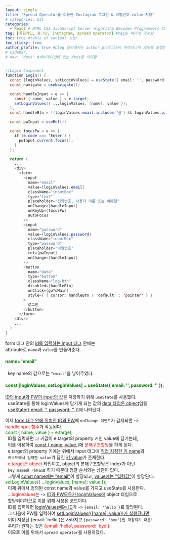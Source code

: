 ```yaml
---
layout: single
title: "Spread Operator를 이용한 Instagram 로그인 & 비밀번호 value 저장"
# categories: Git
categories:
  - React # HTML CSS JavaScript Server Algorithm Wecodes Programmers CS Github Blog
tag: [회원가입, 로그인, instagram, spread Operator] #tag는 여러개 가능함
toc: true #table of content 기능!
toc_sticky: true
author_profile: true #blog 글안에서는 author_profile이 따라다니지 않도록 설정함
# sidebar:
# nav: "docs" #네비게이션에 있는 docs를 의미함
---
```


```java
//Login Component
function Login() {
  const [loginValues, setLoginValues] = useState({ email: '', password: '' });
  const navigate = useNavigate();

  const handleInput = e => {
    const { name, value } = e.target;
    setLoginValues({ ...loginValues, [name]: value });
  };
  const handleBtn = !(loginValues.email.includes('@') && loginValues.password.length > 4);

  const pwInput = useRef();

  const focusPw = e => {
    if (e.code === 'Enter') {
      pwInput.current.focus();
    }
  };

  return (
    ...
    <div>
      <form>
        <input
          name="email"
          value={loginValues.email}
          className="inputBox"
          type="text"
          placeholder="전화번호, 사용자 이름 또는 이메일"
          onChange={handleInput}
          onKeyUp={focusPw}
          autoFocus
        />
        <input
          name="password"
          value={loginValues.password}
          className="inputBox"
          type="password"
          placeholder="비밀번호"
          ref={pwInput}
          onChange={handleInput}
        />
        <button
          name="data"
          type="button"
          className="log-btn"
          disabled={handleBtn}
          onClick={goToMain}
          style={ { cursor: handleBtn ? 'default' : 'pointer' } }
        >
          로그인
        </button>
      </form>
    <div/>
    ...
  )
}
```

form 태그 안의 <u>id를 입력하는 input 태그</u> 안에는  
attribute로 `name`과 `value`를 만들어준다.

#### <span style="color:green">name="email"</span>

&nbsp; key name의 값으로는 `"email"`을 넣어주었다.

#### <span style="color:green">const [loginValues, setLoginValues] = useState({ email: '', password: '' });</span>

<u>ID의 input과 PW의 input의 값</u>을 저장하기 위해 `useState`를 사용했다.  
&nbsp; useState를 통해 loginValues에 담기게 되는 값의 <u>data 타입은 object</u>임을  
&nbsp; <u>useState({ email: ‘’, password: ‘’ })</u>에 나타냈다.

이제 <u>form 태그 안에 위치한 ID와 PW</u>에 `onChange 이벤트`가 감지되면 ->  
<span style="color:red">handleInput 함수</span>가 작동된다.  
<span style="color:green">const { name, value } = e.target;</span>  
&nbsp; ID를 입력하면 그 키값이 e.target의 property 키인 value에 담기는데,  
&nbsp; 이를 이용하여 <u>const { name, value }</u>에 <span style="color:red">분해구조할당</span>을 하게 된다.  
&nbsp; e.target의 property 키에는 위에서 input 태그에 <u>직접 지정한 키 name</u>과  
&nbsp; `키보드에서 입력한 value`가 담긴 <u>키 value</u>가 존재한다.  
&nbsp; <span style="color:red">e.target은 object</span> 타입이고, object의 분해구조할당은 index가 아닌  
&nbsp; `key name을 기준으로` 하기 때문에 정렬 순서와는 상관이 없다.  
&nbsp; 그렇게 <u>const name에는 "email"</u>이 할당되고, <u>value에는 "입력값"</u>이 할당된다.  
<span style="color:green">setLoginValues({ ...loginValues, [name]: value });</span>  
&nbsp; 이제 위에서 정의된 const name과 value를 가지고 useState를 사용한다.  
&nbsp; <span style="color:red">...loginValues</span>는 -> <u>ID와 PW모두가 loginValues에</u> object 타입으로  
&nbsp; 할당되야하므로 이를 위해 사용된 코드이다.  
&nbsp; ID를 입력하면 <u>loginValues에는 ID</u>가 -> `{email: 'hello'}`로 할당된다.  
&nbsp; 그 다음에 PW를 입력하여 <u>setLoginValues({[name]: value})가 실행된다면</u>  
&nbsp; 이미 저장된 {email: 'hello'}은 사라지고 `{password: 'bye'}만 저장되기 때문!`  
&nbsp; 우리가 원하는 것은 <span style="color:red">{email: 'hello', password: 'bye'}</span>  
&nbsp; 이므로 이를 위해서 `spread operator`를 사용하였다.

<!-- ### 2. Link 넣기

```

유형 1: (설명어를 입력) : [gunhee's coding blog](https://gunhee-jeong.github.io/)
유형 2: (URL 자동연결) : <https://gunhee-jeong.github.io/>
유형 3: (동일 파일 내 '문단으로 이동') : [1. Header로 이동](###-1-header)

```

유형 1: (설명어를 입력) : [gunhee's coding blog](https://gunhee-jeong.github.io/)
유형 2: (URL 자동연결) : <https://gunhee-jeong.github.io/>
유형 3: (동일 파일 내 '문단으로 이동') : [1. Header로 이동](#1-header)
유형 3의 방법

1. 특수문자를 제거
2. 스페이스는 -로 바꾸고
3. 대문자는 소문자로!
   그래서 ### 1. Header -> #1-header

## Link: [google][https://www.google.com/]

### 3. 수평선

```

---

```

---

### 4. 라인 바꾸기

```

스페이스바를 2번 눌러주면 다음칸으로
이동할 수 있어요!

```

---

스페이스바를 2번 눌러주면
다음칸으로 이동할 수 있어요!

### 5. list 만들기

```

1. 1번
2. 2번
3. 3번

- 순서없는 list
  - 순서없는 list
    - 순서없는 list

```

1. 1번
2. 2번
3. 3번

- 순서없는 list
  - 순서없는 list
    - 순서없는 list

---

### 6. font 관련

```

**진하게** -> 볼드
_기울여서_ -> 이탤릭체
~~취소선~~ -> 취소선

<ul>밑줄넣기</ul> -> 밑줄
<span style="color:red">빨간 글씨</span> -> 글자색
이것이 `인라인` 입니다 -> 인라인 코드
```

**진하게** -> 볼드
_기울여서_ -> 이탤릭체
~~취소선~~ -> 취소선
<u>밑줄넣기</u> -> 밑줄
<span style="color:red">빨간 글씨</span>
이것이 `인라인` 입니다 -> 인라인 코드

---

### 7. 인용구문

```
> coding
>
> > JavaScript
> >
> > > 내가 프짱!
```

> coding
>
> > JavaScript
> >
> > > 내가 프짱!

---

### 8. 이미지 삽입

```
유형1: ('사이즈를 조절' -> HTML 태그 사용) : <img src="https://gunhee-jeong.github.io/assets/images/blogLogo.png" width="300" height="200">
유형2: (이미지 삽입 후 -> 링크 걸기)
[![이미지](https://gunhee-jeong.github.io/assets/images/blogLogo/blogLogo.png)](https://gunhee-jeong.github.io/)
```

유형1: ('사이즈를 조절' -> HTML 태그 사용) : <img src="https://gunhee-jeong.github.io/assets/images/blogLogo.png" width="300" height="200">
유형2: (이미지 삽입 후 -> 링크 걸기)
[![이미지](https://gunhee-jeong.github.io/assets/images/blogLogo.png)](https://gunhee-jeong.github.io/)

### 9. 표 만들기

```
||국어|영어|
| :--- | ---: | :--: |
|건희 | 100점 | 100점
|철수 | 100점 | 100점
```

|      |  국어 | 영어  |
| :--- | ----: | :---: |
| 건희 | 100점 | 100점 |
| 철수 | 100점 | 100점 |

> - header를 넣고 싶은 경우 ---을 사용하고 :을 이용하여 정렬에 사용함!

### 10. 토글 만들기

```
<details>
<summary>여기를 누르세요</summary>
<div markdown="1">
숨겨진 내용
</div>
</details>
```

<details>
<summary>여기를 누르세요</summary>
<div markdown="1">
숨겨진 내용
</div>
</details> -->
